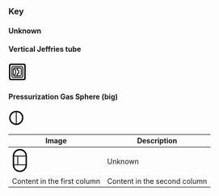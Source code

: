 ### Key ###

#### Unknown ####


#### Vertical Jeffries tube ####

![Vertical Jeffries tube](https://raw.githubusercontent.com/m2mmbp/bricktopia-planitia/master/reference/verticle_jeffries_tube.png)

#### Pressurization Gas Sphere (big) ####

![Vertical Jeffries tube](https://raw.githubusercontent.com/m2mmbp/bricktopia-planitia/master/reference/pressurization_gas_spheres.png)



Image | Description
------------ | -------------
![](https://raw.githubusercontent.com/m2mmbp/bricktopia-planitia/master/reference/key01.png) | Unknown
Content in the first column | Content in the second column

